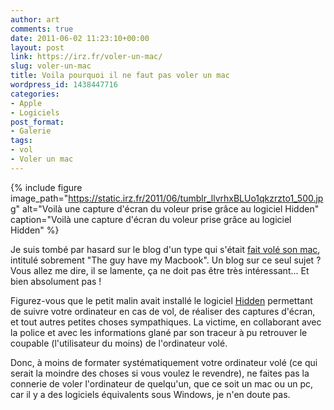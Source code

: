 ```yaml
---
author: art
comments: true
date: 2011-06-02 11:23:10+00:00
layout: post
link: https://irz.fr/voler-un-mac/
slug: voler-un-mac
title: Voila pourquoi il ne faut pas voler un mac
wordpress_id: 1438447716
categories:
- Apple
- Logiciels
post_format:
- Galerie
tags:
- vol
- Voler un mac
---
```


 {% include figure image_path="https://static.irz.fr/2011/06/tumblr_llvrhxBLUo1qkzrzto1_500.jpg" alt="Voilà une capture d'écran du voleur prise grâce au logiciel Hidden" caption="Voilà une capture d'écran du voleur prise grâce au logiciel Hidden" %}


Je suis tombé par hasard sur le blog d'un type qui s'était [fait volé son mac](http://thisguyhasmymacbook.tumblr.com/), intitulé sobrement "The guy have my Macbook". Un blog sur ce seul sujet ? Vous allez me dire, il se lamente, ça ne doit pas être très intéressant... Et bien absolument pas !

Figurez-vous que le petit malin avait installé le logiciel [Hidden](http://hiddenapp.com/) permettant de suivre votre ordinateur en cas de vol, de réaliser des captures d'écran, et tout autres petites choses sympathiques. La victime, en collaborant avec la police et avec les informations glané par son traceur à pu retrouver le coupable (l'utilisateur du moins) de l'ordinateur volé.

Donc, à moins de formater systématiquement votre ordinateur volé (ce qui serait la moindre des choses si vous voulez le revendre), ne faites pas la connerie de voler l'ordinateur de quelqu'un, que ce soit un mac ou un pc, car il y a des logiciels équivalents sous Windows, je n'en doute pas.
